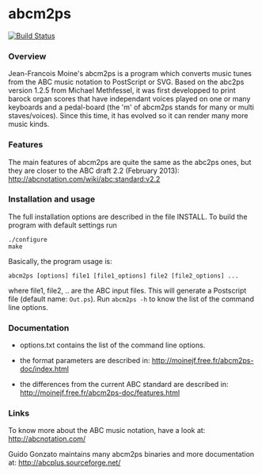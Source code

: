 # abcm2ps

[![Build Status](https://travis-ci.org/leesavide/abcm2ps.svg?branch=master)](https://travis-ci.org/leesavide/abcm2ps)

### Overview

Jean-Francois Moine's abcm2ps is a program which converts music tunes from the ABC music notation to PostScript or SVG. Based on the abc2ps version 1.2.5 from Michael Methfessel, it was first developped to print barock organ scores that have independant voices played on one or many keyboards and a pedal-board (the 'm' of abcm2ps stands for many or multi staves/voices). Since this time, it has evolved so it can render many more music kinds.

### Features

The main features of abcm2ps are quite the same as the abc2ps ones, but they are closer to the ABC draft 2.2 (February 2013):
    http://abcnotation.com/wiki/abc:standard:v2.2

### Installation and usage

The full installation options are described in the file INSTALL. To build the program with default settings run

```
./configure
make
```

Basically, the program usage is:

    abcm2ps [options] file1 [file1_options] file2 [file2_options] ...

where file1, file2, .. are the ABC input files. This will generate a Postscript file (default name: `Out.ps`). Run `abcm2ps -h` to know the list of the command line options.

### Documentation

- options.txt contains the list of the command line options.

- the format parameters are described in:
    http://moinejf.free.fr/abcm2ps-doc/index.html

- the differences from the current ABC standard are described in:
    http://moinejf.free.fr/abcm2ps-doc/features.html

### Links

To know more about the ABC music notation, have a look at:
    http://abcnotation.com/

Guido Gonzato maintains many abcm2ps binaries and more documentation at:
    http://abcplus.sourceforge.net/
